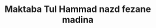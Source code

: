 ---
title: "Maktaba Tul Hammad nazd fezane madina"
url: /karachi/maktaba-tul-hammad-nazd-fezane-madina/
shop: books
---